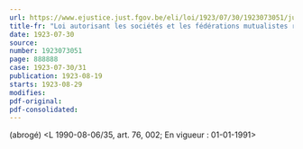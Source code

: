 ```yaml
---
url: https://www.ejustice.just.fgov.be/eli/loi/1923/07/30/1923073051/justel
title-fr: "Loi autorisant les sociétés et les fédérations mutualistes reconnues à se fusionner."
date: 1923-07-30
source:
number: 1923073051
page: 888888
case: 1923-07-30/31
publication: 1923-08-19
starts: 1923-08-29
modifies:
pdf-original:
pdf-consolidated:
---
```


(abrogé) <L 1990-08-06/35, art. 76, 002;  En vigueur :  01-01-1991>
